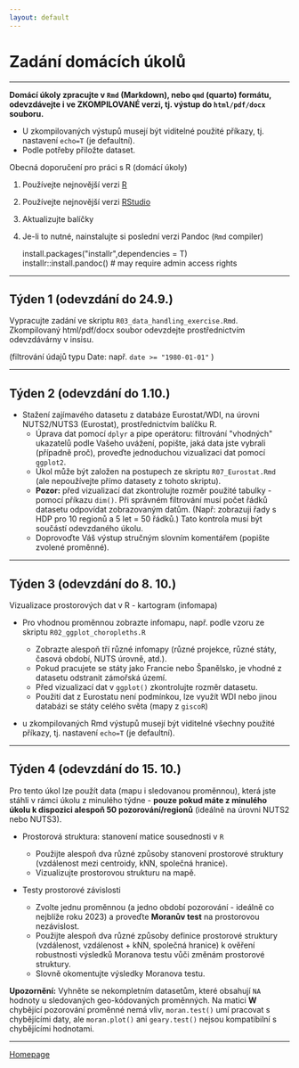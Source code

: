 ```yaml
---
layout: default
---
```

# Zadání domácích úkolů

--- 

**Domácí úkoly zpracujte v `Rmd` (Markdown), nebo `qmd` (quarto) formátu, odevzdávejte i ve ZKOMPILOVANÉ verzi, tj. výstup do `html/pdf/docx` souboru.**  
- U zkompilovaných výstupů musejí být viditelné použité příkazy, tj. nastavení `echo=T` (je defaultní).
- Podle potřeby přiložte dataset.  


Obecná doporučení pro práci s R (domácí úkoly)

1. Používejte nejnovější verzi [R](https://www.r-project.org/)
2. Používejte nejnovější verzi [RStudio](https://rstudio.com/products/rstudio/)
3. Aktualizujte balíčky
4. Je-li to nutné, nainstalujte si poslední verzi Pandoc (`Rmd` compiler)
  
      install.packages("installr",dependencies = T)  
      installr::install.pandoc() # may require admin access rights  
     

---


## Týden 1 (odevzdání do 24.9.)

Vypracujte zadání ve skriptu `R03_data_handling_exercise.Rmd`.
Zkompilovaný html/pdf/docx soubor odevzdejte prostřednictvím odevzdávárny v insisu. 

(filtrování údajů typu Date: např. `date >= "1980-01-01"` )


--- 


## Týden 2 (odevzdání do 1.10.)   

* Stažení zajímavého datasetu z databáze Eurostat/WDI, na úrovni NUTS2/NUTS3 (Eurostat), prostřednictvím balíčku R.  
    - Úprava dat pomocí `dplyr` a pipe operátoru: filtrování "vhodných" ukazatelů podle Vašeho uvážení, popište, jaká data jste vybrali (případně proč), proveďte jednoduchou vizualizaci dat pomocí `ggplot2`.  
    - Úkol může být založen na postupech ze skriptu `R07_Eurostat.Rmd` (ale nepoužívejte přímo datasety z tohoto skriptu).  
    - **Pozor:** před vizualizací dat zkontrolujte rozměr použité tabulky - pomocí příkazu `dim()`. Při správném filtrování musí počet řádků datasetu odpovídat zobrazovaným datům. (Např: zobrazuji řady s HDP pro 10 regionů a 5 let = 50 řádků.) Tato kontrola musí být součástí odevzdaného úkolu.  
    - Doprovoďte Váš výstup stručným slovním komentářem (popište zvolené proměnné).  

---

## Týden 3 (odevzdání do 8. 10.)

Vizualizace prostorových dat v R - kartogram (infomapa)

* Pro vhodnou proměnnou zobrazte infomapu, např. podle vzoru ze skriptu `R02_ggplot_choropleths.R`   
    + Zobrazte alespoň tří různé infomapy (různé projekce, různé státy, časová období, NUTS úrovně, atd.).  
    + Pokud pracujete se státy jako Francie nebo Španělsko, je vhodné z datasetu odstranit zámořská území. 
    + Před vizualizací dat v `ggplot()` zkontrolujte rozměr datasetu.
    + Použití dat z Eurostatu není podmínkou, lze využít WDI nebo jinou databázi se státy celého světa (mapy z `giscoR`)
    
* u zkompilovaných Rmd výstupů musejí být viditelné všechny použité příkazy, tj. nastavení `echo=T` (je defaultní).   

---

## Týden 4 (odevzdání do 15. 10.)

Pro tento úkol lze použít data (mapu i sledovanou proměnnou), která jste stáhli v rámci úkolu z minulého týdne - **pouze pokud máte z minulého úkolu k dispozici alespoň 50 pozorování/regionů** (ideálně na úrovni NUTS2 nebo NUTS3).

* Prostorová struktura: stanovení matice sousednosti v `R`
    + Použijte alespoň dva různé způsoby stanovení prostorové struktury (vzdálenost mezi centroidy, kNN, společná hranice).  
    + Vizualizujte prostorovou strukturu na mapě.  
 
* Testy prostorové závislosti   
    + Zvolte jednu proměnnou (a jedno období pozorování - ideálně co nejblíže roku 2023) a proveďte **Moranův test** na prostorovou nezávislost.  
    + Použijte alespoň dva různé způsoby definice prostorové struktury (vzdálenost, vzdálenost + kNN, společná hranice) k ověření robustnosti výsledků Moranova testu vůči změnám prostorové struktury.  
    + Slovně okomentujte výsledky Moranova testu.

**Upozornění:** Vyhněte se nekompletním datasetům, které obsahují `NA` hodnoty u sledovaných geo-kódovaných proměnných. Na matici **W** chybějící pozorování proměnné nemá vliv, `moran.test()` umí pracovat s chybějícími daty, ale `moran.plot()` ani `geary.test()` nejsou kompatibilní s chybějícími hodnotami.

---   


[Homepage](https://formanektomas.github.io/4EK417/)
